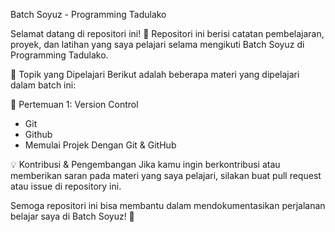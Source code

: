  Batch Soyuz - Programming Tadulako

Selamat datang di repositori ini! 🎉
Repositori ini berisi catatan pembelajaran, proyek, dan latihan yang saya pelajari selama mengikuti Batch Soyuz di Programming Tadulako.

 📌 Topik yang Dipelajari
Berikut adalah beberapa materi yang dipelajari dalam batch ini:

 🔹 Pertemuan 1: Version Control
- Git
- Github
- Memulai Projek Dengan Git & GitHub

 💡 Kontribusi & Pengembangan
Jika kamu ingin berkontribusi atau memberikan saran pada materi yang saya pelajari, silakan buat pull request atau issue di repository ini.


Semoga repositori ini bisa membantu dalam mendokumentasikan perjalanan belajar saya di Batch Soyuz! 🚀
